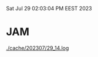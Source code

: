 Sat Jul 29 02:03:04 PM EEST 2023
# JAM
<a href='./cache/202307/29_14.log'>./cache/202307/29_14.log</a>
